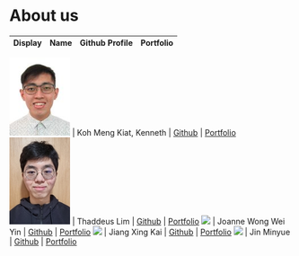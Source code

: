 # About us

Display | Name | Github Profile | Portfolio
--------|:----:|:--------------:|:---------:

![](assets/Kennethpicsmall.jpg) | Koh Meng Kiat, Kenneth | [Github](https://github.com/xRossKoh) | [Portfolio](team/xrosskoh.md)
![](assets/thadpicsmall.jpg) | Thaddeus Lim | [Github](https://github.com/ThaddeusLim99) | [Portfolio](team/thaddeuslim99.md)
![](https://via.placeholder.com/100.png?text=Photo) | Joanne Wong Wei Yin | [Github](https://github.com/JWweiyin) | [Portfolio](docs/team/jwweiyin.md)
![](https://via.placeholder.com/100.png?text=Photo) | Jiang Xing Kai | [Github](https://github.com/xkisxk) | [Portfolio](docs/team/xkisxk.md)
![](https://via.placeholder.com/100.png?text=Photo) | Jin Minyue | [Github](https://github.com/) | [Portfolio](docs/team/johndoe.md)
